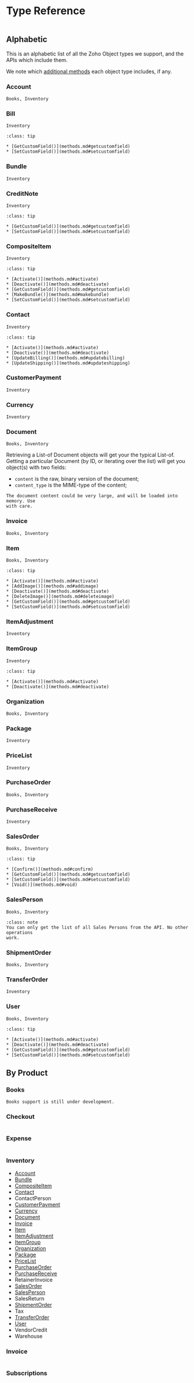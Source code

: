 # Type Reference

```{include} /snippets/seealso-zoho-api.markdown
```
## Alphabetic
This is an alphabetic list of all the Zoho Object types we support, and the APIs
which include them.

We note which [additional methods](/objrefs/methods.md) each object type
includes, if any.

### Account
```{admonition} Available In
Books, Inventory
```

### Bill
```{admonition} Available In
Inventory
```
```{admonition} Additional methods
:class: tip

* [GetCustomField()](methods.md#getcustomfield)
* [SetCustomField()](methods.md#setcustomfield)
```

### Bundle
```{admonition} Available In
Inventory
```

### CreditNote
```{admonition} Available In
Inventory
```
```{admonition} Additional methods
:class: tip

* [GetCustomField()](methods.md#getcustomfield)
* [SetCustomField()](methods.md#setcustomfield)
```

### CompositeItem
```{admonition} Available In
Inventory
```
```{admonition} Additional methods
:class: tip

* [Activate()](methods.md#activate)
* [Deactivate()](methods.md#deactivate)
* [GetCustomField()](methods.md#getcustomfield)
* [MakeBundle()](methods.md#makebundle)
* [SetCustomField()](methods.md#setcustomfield)
```

### Contact
```{admonition} Available In
Inventory
```
```{admonition} Additional methods
:class: tip

* [Activate()](methods.md#activate)
* [Deactivate()](methods.md#deactivate)
* [UpdateBilling()](methods.md#updatebilling)
* [UpdateShipping()](methods.md#updateshipping)
```

### CustomerPayment
```{admonition} Available In
Inventory
```

### Currency
```{admonition} Available In
Inventory
```

### Document
```{admonition} Available In
Books, Inventory
```
Retrieving a List-of Document objects will get your the typical List-of. Getting
a particular Document (by ID, or iterating over the list) will get you object(s)
with two fields:
* `content` is the raw, binary version of the document;
* `content_type` is the MIME-type of the content;
```{warning}
The document content could be very large, and will be loaded into memory. Use
with care.
```

### Invoice
```{admonition} Available In
Books, Inventory
```

### Item
```{admonition} Available In
Books, Inventory
```
```{admonition} Additional methods
:class: tip

* [Activate()](methods.md#activate)
* [AddImage()](methods.md#addimage)
* [Deactivate()](methods.md#deactivate)
* [DeleteImage()](methods.md#deleteimage)
* [GetCustomField()](methods.md#getcustomfield)
* [SetCustomField()](methods.md#setcustomfield)
```
### ItemAdjustment
```{admonition} Available In
Inventory
```

### ItemGroup
```{admonition} Available In
Inventory
```
```{admonition} Additional methods
:class: tip

* [Activate()](methods.md#activate)
* [Deactivate()](methods.md#deactivate)
```

### Organization
```{admonition} Available In
Books, Inventory
```

### Package
```{admonition} Available In
Inventory
```

### PriceList
```{admonition} Available In
Inventory
```

### PurchaseOrder
```{admonition} Available In
Books, Inventory
```

### PurchaseReceive
```{admonition} Available In
Inventory
```

### SalesOrder
```{admonition} Available In
Books, Inventory
```
```{admonition} Additional methods
:class: tip

* [Confirm()](methods.md#confirm)
* [GetCustomField()](methods.md#getcustomfield)
* [SetCustomField()](methods.md#setcustomfield)
* [Void()](methods.md#void)
```

### SalesPerson
```{admonition} Available In
Books, Inventory
```
```{admonition} Additional methods
:class: note
You can only get the list of all Sales Persons from the API. No other operations
work.
```

### ShipmentOrder
```{admonition} Available In
Books, Inventory
```

### TransferOrder
```{admonition} Available In
Inventory
```

### User
```{admonition} Available In
Books, Inventory
```
```{admonition} Additional methods
:class: tip

* [Activate()](methods.md#activate)
* [Deactivate()](methods.md#deactivate)
* [GetCustomField()](methods.md#getcustomfield)
* [SetCustomField()](methods.md#setcustomfield)
```

## By Product

### Books
```{warning}
Books support is still under development.
```

### Checkout
```{include} ../snippets/todo-future-release.markdown
```

### Expense
```{include} ../snippets/todo-future-release.markdown
```

### Inventory
* [Account](#account)
* [Bundle](#bundle)
* [CompositeItem](#compositeitem)
* [Contact](#contact)
* ContactPerson
* [CustomerPayment](#customerpayment)
* [Currency](#currency)
* [Document](#document)
* [Invoice](#invoice)
* [Item](#item)
* [ItemAdjustment](#itemadjustment)
* [ItemGroup](#itemgroup)
* [Organization](#organization)
* [Package](#package)
* [PriceList](#pricelist)
* [PurchaseOrder](#purchaseorder)
* [PurchaseReceive](#purchasereceive)
* RetainerInvoice
* [SalesOrder](#salesorder)
* [SalesPerson](#salesperson)
* SalesReturn
* [ShipmentOrder](#shipmentorder)
* Tax
* [TransferOrder](#transferorder)
* [User](#user)
* VendorCredit
* Warehouse

### Invoice
```{include} ../snippets/todo-future-release.markdown
```

### Subscriptions
```{include} ../snippets/todo-future-release.markdown
```
